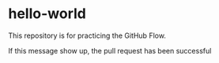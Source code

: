 # hello-world
This repository is for practicing the GitHub Flow.

If this message show up, the pull request has been successful
